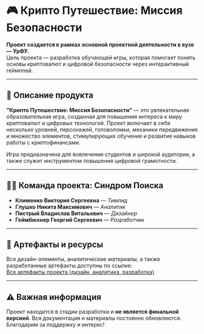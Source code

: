 # 🎮 **Крипто Путешествие: Миссия Безопасности**

**Проект создается в рамках основной проектной деятельности в вузе — УрФУ.**  
Цель проекта — разработка обучающей игры, которая помогает понять основы криптовалют и цифровой безопасности через интерактивный геймплей.

---

## 🚀 Описание продукта

**"Крипто Путешествие: Миссия Безопасности"** — это увлекательная образовательная игра, созданная для повышения интереса к миру криптовалют и цифровых технологий. Проект включает в себя несколько уровней, персонажей, головоломки, механики передвижения и множество элементов, стимулирующих обучение и развитие навыков работы с криптофинансами.

Игра предназначена для вовлечения студентов и широкой аудитории, а также служит инструментом повышения цифровой грамотности.

---

## 🧑‍💻 Команда проекта: **Синдром Поиска**

- **Клименко Виктория Сергеевна** — *Тимлид*  
- **Глушко Никита Максимович** — *Аналитик*  
- **Пистрый Владислав Витальевич** — *Дизайнер*  
- **Геймбюхнер Георгий Сергеевич** — *Разработчик*

---

## 📂 Артефакты и ресурсы

Все дизайн-элементы, аналитические материалы, а также разработанные артефакты доступны по ссылке:  
[Все артефакты проекта (дизайн, аналитика, разработка)](https://drive.google.com/drive/folders/1BwzqkvlHRqHYEFM6hlmNSx9qIJqyumVQ?usp=drive_link)

---

## ⚠️ Важная информация

Проект находится в стадии разработки и **не является финальной версией**. Вся документация и материалы постоянно обновляются. Благодарим за поддержку и интерес!
